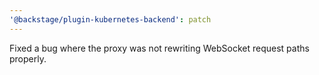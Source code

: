```yaml
---
'@backstage/plugin-kubernetes-backend': patch
---
```


Fixed a bug where the proxy was not rewriting WebSocket request paths properly.
